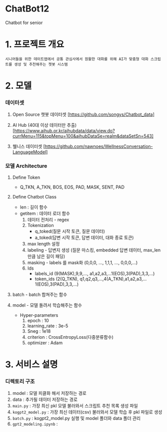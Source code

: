 
# ChatBot12
Chatbot for senior


# 1. 프로젝트 개요
    
    시니어들을 위한 데이트앱에서 공통 관심사에서 원활한 대화를 위해 AI가 맞춤형 대화 스크립트를 생성 및 추천해주는 챗봇 시스템
    


# 2. 모델

### 데이터셋
1. Open Source 챗봇 데이터셋
    [https://github.com/songys/Chatbot_data]

2. AI Hub (40대 이상 데이터만 추출)
    [https://www.aihub.or.kr/aihubdata/data/view.do?currMenu=115&topMenu=100&aihubDataSe=realm&dataSetSn=543]

3. 웰니스 데이터셋
    [https://github.com/nawnoes/WellnessConversation-LanguageModel]


### 모델 Architecture
1. Define Token
    *  Q_TKN, A_TKN, BOS, EOS, PAD, MASK, SENT, PAD

2. Define Chatbot Class
    *  len : 길이 함수
    *  getitem : 데이터 로더 함수
        1. 데이터 전처리 - regex
        2. Tokenization
            *  q_toked(질문 시작 토큰, 질문 데이터)
            *  a_toked(답변 시작 토큰, 답변 데이터, 대화 종료 토큰)
        3. max length 설정
        4. labeling - 답변지 생성 (질문 마스킹, embedded 답변 데이터, max_len 만큼 남은 길이 패딩)
        5. masking - labels 를 mask화 (0,0,0, …, 1,1,1, …, 0,0,0,…)
        6. Ids
            *  labels_id (9(MASK<unused0>),9,9,…, a1,a2,a3,…1(EOS</s>),3(PAD<pad>),3,3,…)
            *  token_ids (2(Q_TKN<usr>), q1,q2,q3,…,4(A_TKN<sys>),a1,a2,a3,…1(EOS</s>),3(PAD<pad>),3,3,…)

3. batch - batch 합쳐주는 함수

4. model - 모델 돌려서 학습해주는 함수
    *  Hyper-parameters 
        1. epoch : 10
        2. learning_rate : 3e-5
        3. Sneg : 1e18
        4. criterion : CrossEntropyLoss(다중분류함수)
        5. optimizer : Adam



# 3. 서비스 설명

### 디렉토리 구조
1. model : 모델 피클화 해서 저장하는 경로
2. data : 추가될 데이터 저장하는 경로
3. `main.py` : 가장 최신 pkl 모델 불러와서 스크립트 추천 목록 생성 파일
4. `kogpt2_model.py` : 가장 최신 데이터(csv) 불러와서 모델 학습 후 pkl 파일로 생성
5. `batch.py` : kogpt2_model.py 실행 및 model 폴더와 data 폴더 관리
6. `gpt2_modeling.ipynb` :
